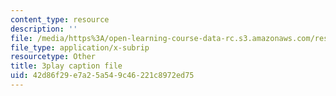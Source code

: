 ```yaml
---
content_type: resource
description: ''
file: /media/https%3A/open-learning-course-data-rc.s3.amazonaws.com/res-6-006-video-demonstrations-in-lasers-and-optics-spring-2008/42d86f29e7a25a549c46221c8972ed75_DuPbUcsmNuI.vtt
file_type: application/x-subrip
resourcetype: Other
title: 3play caption file
uid: 42d86f29-e7a2-5a54-9c46-221c8972ed75
---
```

